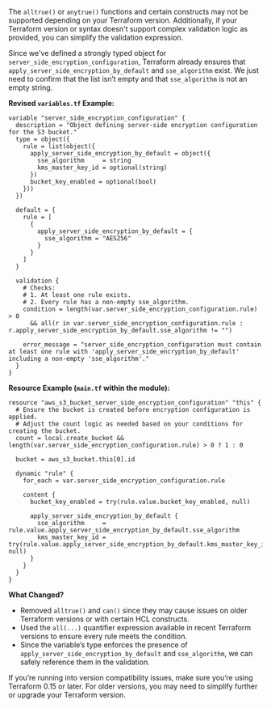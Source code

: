 The `alltrue()` or `anytrue()` functions and certain constructs may not be supported depending on your Terraform version. Additionally, if your Terraform version or syntax doesn't support complex validation logic as provided, you can simplify the validation expression.

Since we've defined a strongly typed object for `server_side_encryption_configuration`, Terraform already ensures that `apply_server_side_encryption_by_default` and `sse_algorithm` exist. We just need to confirm that the list isn’t empty and that `sse_algorithm` is not an empty string.

**Revised `variables.tf` Example:**

```hcl
variable "server_side_encryption_configuration" {
  description = "Object defining server-side encryption configuration for the S3 bucket."
  type = object({
    rule = list(object({
      apply_server_side_encryption_by_default = object({
        sse_algorithm     = string
        kms_master_key_id = optional(string)
      })
      bucket_key_enabled = optional(bool)
    }))
  })

  default = {
    rule = [
      {
        apply_server_side_encryption_by_default = {
          sse_algorithm = "AES256"
        }
      }
    ]
  }

  validation {
    # Checks:
    # 1. At least one rule exists.
    # 2. Every rule has a non-empty sse_algorithm.
    condition = length(var.server_side_encryption_configuration.rule) > 0
      && all(r in var.server_side_encryption_configuration.rule : r.apply_server_side_encryption_by_default.sse_algorithm != "")

    error_message = "server_side_encryption_configuration must contain at least one rule with 'apply_server_side_encryption_by_default' including a non-empty 'sse_algorithm'."
  }
}
```

**Resource Example (`main.tf` within the module):**

```hcl
resource "aws_s3_bucket_server_side_encryption_configuration" "this" {
  # Ensure the bucket is created before encryption configuration is applied.
  # Adjust the count logic as needed based on your conditions for creating the bucket.
  count = local.create_bucket && length(var.server_side_encryption_configuration.rule) > 0 ? 1 : 0

  bucket = aws_s3_bucket.this[0].id

  dynamic "rule" {
    for_each = var.server_side_encryption_configuration.rule

    content {
      bucket_key_enabled = try(rule.value.bucket_key_enabled, null)

      apply_server_side_encryption_by_default {
        sse_algorithm     = rule.value.apply_server_side_encryption_by_default.sse_algorithm
        kms_master_key_id = try(rule.value.apply_server_side_encryption_by_default.kms_master_key_id, null)
      }
    }
  }
}
```

**What Changed?**

- Removed `alltrue()` and `can()` since they may cause issues on older Terraform versions or with certain HCL constructs.
- Used the `all(...)` quantifier expression available in recent Terraform versions to ensure every rule meets the condition.
- Since the variable’s type enforces the presence of `apply_server_side_encryption_by_default` and `sse_algorithm`, we can safely reference them in the validation.
  
If you’re running into version compatibility issues, make sure you’re using Terraform 0.15 or later. For older versions, you may need to simplify further or upgrade your Terraform version.
